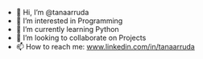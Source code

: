 - 👋 Hi, I’m @tanaarruda
- 👀 I’m interested in Programming 
- 🌱 I’m currently learning Python
- 💞️ I’m looking to collaborate on Projects
- 📫 How to reach me: www.linkedin.com/in/tanaarruda

<!---
tanaarruda/tanaarruda is a ✨ special ✨ repository because its `README.md` (this file) appears on your GitHub profile.
You can click the Preview link to take a look at your changes.
--->
